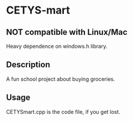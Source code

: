 # CETYS-mart

## NOT compatible with Linux/Mac
Heavy dependence on windows.h library.

## Description
A fun school project about buying groceries.

## Usage
CETYSmart.cpp is the code file, if you get lost.
